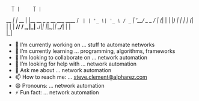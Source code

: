       _       _                        
      | |     | |                       
  __ _| |_ __ | |__   __ _ _ __ ___ ____
 / _` | | '_ \| '_ \ / _` | '__/ _ \_  /
| (_| | | |_) | | | | (_| | | |  __// / 
 \__,_|_| .__/|_| |_|\__,_|_|  \___/___|
        | |                             
        |_|                       

- 🔭 I’m currently working on ...  stuff to automate networks
- 🌱 I’m currently learning ... programming, algorithms, frameworks  
- 👯 I’m looking to collaborate on ...  network automation
- 🤔 I’m looking for help with ... network automation
- 💬 Ask me about ...  network automation
- 📫 How to reach me: ...  steve.clement@alpharez.com
- 😄 Pronouns: ...   network automation
- ⚡ Fun fact: ...  network automation
